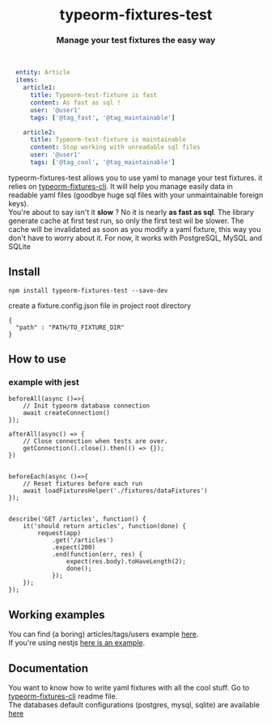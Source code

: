 

<div align="center">
  <h1> typeorm-fixtures-test</h1>
  <h3>Manage your test fixtures the easy way</h3>
<br>
  
</div>



```yaml
  entity: Article
  items:
    article1:
      title: Typeorm-test-fixture is fast
      content: As fast as sql !
      user: '@user1'
      tags: ['@tag_fast', '@tag_maintainable']

    article2:
      title: Typeorm-test-fixture is maintainable
      content: Stop working with unreadable sql files
      user: '@user1'
      tags: ['@tag_cool', '@tag_maintainable']

```



typeorm-fixtures-test allows you to use yaml to manage your test fixtures.
it relies on [typeorm-fixtures-cli](https://github.com/RobinCK/typeorm-fixtures/).
It will help you manage easily data in readable yaml files (goodbye huge sql files with your unmaintainable foreign keys).  
You're about to say isn't it **slow** ? No it is nearly **as fast as sql**. The library generate cache at first test run,
so only the first test wil be slower. The cache will be invalidated as soon as you modify a yaml fixture, this way you don't have to worry about it.
For now, it works with PostgreSQL, MySQL and SQLite 





## Install

```
npm install typeorm-fixtures-test --save-dev
```

create a fixture.config.json file in project root directory 

```
{
  "path" : "PATH/TO_FIXTURE_DIR"
}

```


## How to use
### example with jest

```
beforeAll(async ()=>{
    // Init typeorm database connection
    await createConnection()
});

afterAll(async() => {
    // Close connection when tests are over.
    getConnection().close().then(() => {});
})


beforeEach(async ()=>{
    // Reset fixtures before each run
    await loadFixturesHelper('./fixtures/dataFixtures')
});


describe('GET /articles', function() {
    it('should return articles', function(done) {
        request(app)
            .get('/articles')
            .expect(200)
            .end(function(err, res) {
                expect(res.body).toHaveLength(2);
                done();
            });
    });
});
```


## Working examples
You can find (a boring) articles/tags/users example [here](#).  
If you're using nestjs [here is an example](#).


## Documentation
You want to know how to write yaml fixtures with all the cool stuff. Go to [typeorm-fixtures-cli](https://github.com/RobinCK/typeorm-fixtures/blob/master/README.md) readme file.  
The databases default configurations (postgres, mysql, sqlite) are available [here](doc/databaseConfiguration.md)
